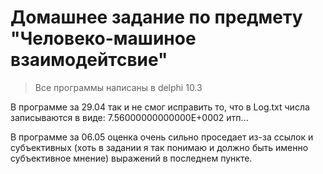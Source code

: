 # Домашнее задание по предмету "Человеко-машиное взаимодейтсвие"
> Все программы написаны в delphi 10.3

В программе за 29.04 так и не смог исправить то, что в Log.txt числа записываются в виде: 7.56000000000000E+0002 итп...

В программе за 06.05 оценка очень сильно проседает из-за ссылок и субъективных (хоть в задании я так понимаю и должно быть именно субъективное мнение) выражений в последнем пункте.
